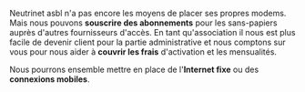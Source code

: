 Neutrinet asbl n'a pas encore les moyens de placer ses propres modems.  Mais nous pouvons **souscrire des abonnements** pour les sans-papiers auprès d'autres fournisseurs d'accès.  En tant qu'association il nous est plus facile de devenir client pour la partie administrative et nous comptons sur vous pour nous aider à **couvrir les frais** d'activation et les mensualités.

Nous pourrons ensemble mettre en place de l'**Internet fixe** ou des **connexions mobiles**.
